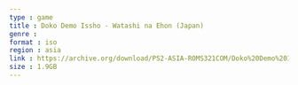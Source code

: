 ```yaml
---
type : game
title : Doko Demo Issho - Watashi na Ehon (Japan)
genre : 
format : iso
region : asia
link : https://archive.org/download/PS2-ASIA-ROMS321COM/Doko%20Demo%20Issho%20-%20Watashi%20na%20Ehon%20%28Japan%29.7z
size : 1.9GB
---
```

